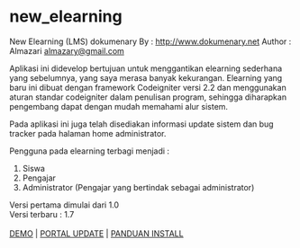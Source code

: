 new_elearning
=============

New Elearning (LMS) dokumenary
By     : http://www.dokumenary.net
Author : Almazari <almazary@gmail.com>


Aplikasi ini didevelop bertujuan untuk menggantikan elearning sederhana yang sebelumnya, yang saya merasa banyak kekurangan.
Elearning yang baru ini dibuat dengan framework Codeigniter versi 2.2 dan menggunakan aturan standar codeigniter dalam penulisan program, sehingga
diharapkan pengembang dapat dengan mudah memahami alur sistem.

Pada aplikasi ini juga telah disediakan informasi update sistem dan bug tracker pada halaman home administrator.

Pengguna pada elearning terbagi menjadi :<br>
1. Siswa<br>
2. Pengajar<br>
3. Administrator (Pengajar yang bertindak sebagai administrator)<br>

Versi pertama dimulai dari 1.0
<br>
Versi terbaru : 1.7
<br><br>
<a href="http://www.dokumenary.net/demo-aplikasi-elearning/">DEMO</a> | <a href="http://dokumenary.net">PORTAL UPDATE</a> | <a href="http://www.dokumenary.net/2015/08/23/new-elearning-versi-1-0/">PANDUAN INSTALL</a>
